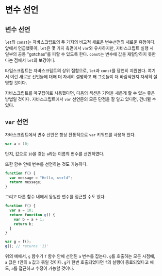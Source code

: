 # 변수 선언

## 변수 선언

`let`와 `const`는 자바스크립트의 두 가지의 비교적 새로운 변수선언의 새로운 유형이다. 앞에서 언급했듯이, `let`은 몇 가지 측면에서 `var`와 유사하지만, 자바스크립트 실행 시 일부의 공통 "gotchas"를 피할 수 있도록 한다. `const`는 변수에 값을 재할당하지 못한다는 점에서 `let`의 보강이다.

타입스크립트는 자바스크립트의 상위 집합으로, `let`과 `const`를 당연히 지원한다. 여기서 이런 새로운 선언들에 대해 더 자세히 설명하고 왜 그것들이 더 바람직한지 자세히 설명할 것이다.

자바스크립트를 마구잡이로 사용했다면, 다음의 섹션은 기억을 새롭게 할 수 있는 좋은 방법일 것이다. 자바스크립트에서 `var` 선언문의 모든 단점을 잘 알고 있다면, 건너뛸 수 있다.


## `var` 선언

자바스크립트에서 변수 선언은 항상 전통적으로 `var` 키워드를 사용해 왔다.

```javascript
var a = 10;
```

단지, 값으로 `10`을 갖는 `a`라는 이름의 변수를 선언하였다.

또한 함수 안에 변수를 선언하는 것도 가능하다.

```javascript
function f() {
  var message = "Hello, world";
  return message;
}
```

그리고 다른 함수 내에서 동일한 변수를 접근할 수도 있다.

```javascript
function f() {
  var a = 10;
  return function g() {
    var b = a + 1;
    return b;
  }
}

var g = f();
g(); // returns '11'
```

위의 예에서, `g` 함수가  `f` 함수 안에 선언된 `a` 변수를 잡는다. `g`를 호출하는 모든 시점에, `a` 값은 `f`안의 `a` 값과 묶일 것이다. `g`가 한번 호출되었다면 `f`의 실행이 종료되었다고 해도, `a`를 접근하고 수정이 가능할 것이다.

